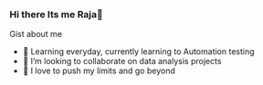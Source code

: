 ### Hi there Its me Raja👋


Gist about me

- 🌱 Learning everyday, currently learning to Automation testing 
- 👯 I’m looking to collaborate on data analysis projects
- 💬 I love to push my limits and go  beyond 




